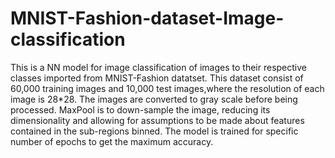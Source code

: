# MNIST-Fashion-dataset-Image-classification
This is a NN model for image classification of images to their respective classes imported from MNIST-Fashion datatset.
This dataset consist of 60,000 training images and 10,000 test images,where the resolution of each image is 28*28.
The images are converted to gray scale before being processed.
MaxPool is to down-sample the image, reducing its dimensionality and allowing for assumptions to be made about features contained in the sub-regions binned.
The model is trained for specific number of epochs to get the maximum accuracy. 

